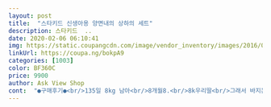 ```yaml
---
layout: post 
title:  "스타키드 신생아용 양면내의 상하의 세트" 
description: 스타키드  ..
date: 2020-02-06 06:10:41 
img: https://static.coupangcdn.com/image/vendor_inventory/images/2016/08/20/21/0/ec2f1676-e8a6-4def-822c-2c410c97f393.jpg 
linkUrl: https://coupa.ng/bokpA9 
categories: [1003] 
color: BF360C 
price: 9900 
author: Ask View Shop 
cont:  "●구매후기●<br/>135일 8kg 남아<br/>8개월8.<br/>8k우리딸<br/>그래서 바지는두번접어입혓어요배바지됏음ㅎㅎ<br/>그리고루돌프가귀여워요<br/>근데거의줄지않았어요?<br/>내년에도입힐수있겠죠<br/>반짝이가 떨어진다는 이야기와 도톰하다는게 더울까 걱정했는데요.<br/> 전혀 그렇지 않았어요!!!<br/>배송받고사이즈보니크네요<br/>보들 재질도 좋고 너무 사랑스럽고 예뻐요.<br/> 지금까지 입혀본 내의 중에 가장 마음에 들어요 ㅋㅋㅋ<br/>사세요!! ㅋㅋㅋ<br/>색상은상아색에가깍고부드럽고원단이톡톡하네요<br/>세탁기돌리고건조기돌려버렷어요<br/>세탁해도 반짝이 묻어나지 않구요.<br/> 루돌프 그려져 있어서 겨울용인가 많이 두터울까 싶었는데 안 그래요 ㅎㅎ 지금 실내에서 딱 좋아요.<br/><br/>손편지손수건도감사해요<br/>신랑이노란색인줄알고골랏다는데저는이색도이쁘네요<br/>아가가 노란색이 잘 어울리는 편이라<br/>앞으로몇달더입혀야하기에 크게주문햇어요<br/>애기때문에건조기삿는데<br/>애기옷이라울로약하게돌리긴햇는데<br/>옷은다말랏거든요<br/>우리딸한테좀클거같다하며하자있나확인<br/>원단 괜찮아요.<br/>귀여워용<br/>원래새거사서세탁후바로건조기돌리면줄어드는데<br/>이거 정말 너무 잘 샀어요!!!♡<br/>이거거의안줄어든게신기하네요<br/>저희 아가 떡대가 좀 있어서 팔다리는 두세번 접었는데 어깨는 이 사이즈가 맞네요 ㅎㅎ 85<br/>좋은옷덕분에건조기도쓰고빨래도안널고좋네요<br/>하의가 생각보다 긴듯.<br/>.<br/>ㅎㅎ<br/>한치수작은걸하려니  너무딱맞을까봐<br/>허리 타이트하지않아 아기배에 부담없어요 추천<br/>혹시나조금줄지않을까하는?마음으로?ㅎ<br/>후기를 보면서 고민했던게<br/>" 
---
```

